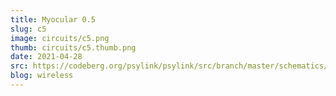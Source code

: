 ```yaml
---
title: Myocular 0.5
slug: c5
image: circuits/c5.png
thumb: circuits/c5.thumb.png
date: 2021-04-28
src: https://codeberg.org/psylink/psylink/src/branch/master/schematics/circuit5.sch
blog: wireless
---
```


